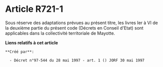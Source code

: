 # Article R721-1

Sous réserve des adaptations prévues au présent titre, les livres Ier à VI de la deuxième partie du présent code (Décrets en
Conseil d'Etat) sont applicables dans la collectivité territoriale de Mayotte.

**Liens relatifs à cet article**

	**Créé par**:

	  - Décret n°97-544 du 28 mai 1997 - art. 1 () JORF 30 mai 1997
